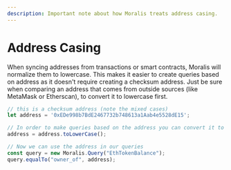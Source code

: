 ```yaml
---
description: Important note about how Moralis treats address casing.
---
```


# Address Casing

When syncing addresses from transactions or smart contracts, Moralis will normalize them to lowercase. This makes it easier to create queries based on address as it doesn't require creating a checksum address. Just be sure when comparing an address that comes from outside sources (like MetaMask or Etherscan), to convert it to lowercase first.

```javascript
// this is a checksum address (note the mixed cases)
let address = '0xEDe998b7BdE2467732b748613a1Aab4e5528dE15';

// In order to make queries based on the address you can convert it to lowercase
address = address.toLowerCase();

// Now we can use the address in our queries
const query = new Moralis.Query("EthTokenBalance");
query.equalTo("owner_of", address);
```
